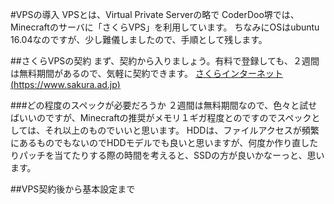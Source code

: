 #VPSの導入
VPSとは、Virtual Private Serverの略で
CoderDoo堺では、Minecraftのサーバに「さくらVPS」を利用しています。
ちなみにOSはubuntu 16.04なのですが、少し難儀しましたので、手順として残します。

##さくらVPSの契約
まず、契約から入りましょう。有料で登録しても、２週間は無料期間があるので、気軽に契約できます。
[さくらインターネット(https://www.sakura.ad.jp)](https://www.sakura.ad.jp)

###どの程度のスペックが必要だろうか
２週間は無料期間なので、色々と試せばいいのですが、Minecraftの推奨がメモリ１ギガ程度とのですのでスペックとしては、それ以上のものでいいと思います。
HDDは、ファイルアクセスが頻繁にあるものでもないのでHDDモデルでも良いと思いますが、何度か作り直したりパッチを当てたりする際の時間を考えると、SSDの方が良いかなーっと、思います。

##VPS契約後から基本設定まで

